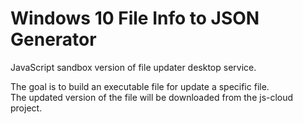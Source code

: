 # Windows 10 File Info to JSON Generator

JavaScript sandbox version of file updater desktop service.

The goal is to build an executable file for update a specific file.<br>
The updated version of the file will be downloaded from the js-cloud project.